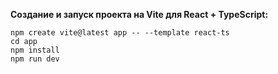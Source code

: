
**Создание и запуск проекта на Vite для React + TypeScript:**

```Shell
npm create vite@latest app -- --template react-ts
cd app
npm install
npm run dev
```